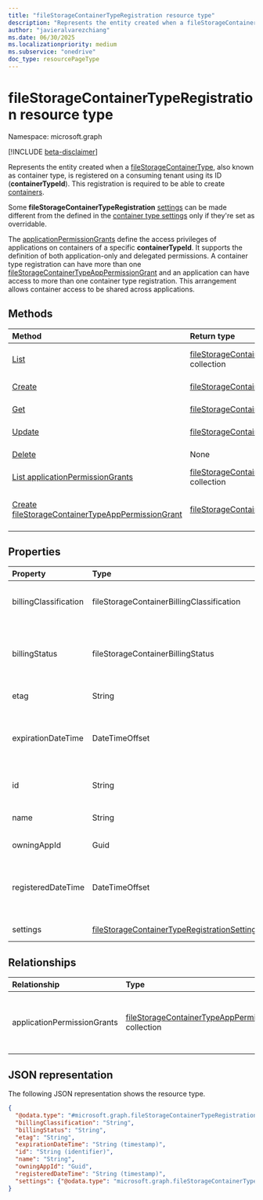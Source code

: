 ```yaml
---
title: "fileStorageContainerTypeRegistration resource type"
description: "Represents the entity created when a fileStorageContainerType, also known as container type, is registered on a consuming tenant using its ID (containerTypeId)"
author: "javieralvarezchiang"
ms.date: 06/30/2025
ms.localizationpriority: medium
ms.subservice: "onedrive"
doc_type: resourcePageType
---
```


# fileStorageContainerTypeRegistration resource type

Namespace: microsoft.graph

[!INCLUDE [beta-disclaimer](../../includes/beta-disclaimer.md)]

Represents the entity created when a [fileStorageContainerType](../resources/filestoragecontainertype.md), also known as container type, is registered on a consuming tenant using its ID (**containerTypeId**). This registration is required to be able to create [containers](../resources/filestoragecontainer.md).

Some **fileStorageContainerTypeRegistration** [settings](../resources/filestoragecontainertyperegistrationsettings.md) can be made different from the defined in the [container type settings](../resources/filestoragecontainertypesettings.md) only if they're set as overridable.

The [applicationPermissionGrants](../resources/filestoragecontainertypeapppermissiongrant.md) define the access privileges of applications on containers of a specific **containerTypeId**. It supports the definition of both application-only and delegated permissions. A container type registration can have more than one [fileStorageContainerTypeAppPermissionGrant](../resources/filestoragecontainertypeapppermissiongrant.md) and an application can have access to more than one container type registration. This arrangement allows container access to be shared across applications.

## Methods
|Method|Return type|Description|
|:---|:---|:---|
|[List](../api/filestorage-list-containertyperegistrations.md)|[fileStorageContainerTypeRegistration](../resources/filestoragecontainertyperegistration.md) collection|Get a list of the [fileStorageContainerTypeRegistration](../resources/filestoragecontainertyperegistration.md) objects and their properties.|
|[Create](../api/filestorage-post-containertyperegistrations.md)|[fileStorageContainerTypeRegistration](../resources/filestoragecontainertyperegistration.md)|Create or replace a [fileStorageContainerTypeRegistration](../resources/filestoragecontainertyperegistration.md) object.|
|[Get](../api/filestoragecontainertyperegistration-get.md)|[fileStorageContainerTypeRegistration](../resources/filestoragecontainertyperegistration.md)|Read the properties and relationships of a [fileStorageContainerTypeRegistration](../resources/filestoragecontainertyperegistration.md) object.|
|[Update](../api/filestoragecontainertyperegistration-update.md)|[fileStorageContainerTypeRegistration](../resources/filestoragecontainertyperegistration.md)|Update the properties of a [fileStorageContainerTypeRegistration](../resources/filestoragecontainertyperegistration.md) object.|
|[Delete](../api/filestorage-delete-containertyperegistrations.md)|None|Delete a [fileStorageContainerTypeRegistration](../resources/filestoragecontainertyperegistration.md) object.|
|[List applicationPermissionGrants](../api/filestoragecontainertyperegistration-list-applicationpermissiongrants.md)|[fileStorageContainerTypeAppPermissionGrant](../resources/filestoragecontainertypeapppermissiongrant.md) collection|List all [app permission grants](../resources/filestoragecontainertypeapppermissiongrant.md) in a [fileStorageContainerTypeRegistration](../resources/filestoragecontainertyperegistration.md).|
|[Create fileStorageContainerTypeAppPermissionGrant](../api/filestoragecontainertyperegistration-post-applicationpermissiongrants.md)|[fileStorageContainerTypeAppPermissionGrant](../resources/filestoragecontainertypeapppermissiongrant.md)|Create a new [fileStorageContainerTypeAppPermissionGrant](../resources/filestoragecontainertypeapppermissiongrant.md) object in a [fileStorageContainerTypeRegistration](../resources/filestoragecontainertyperegistration.md).|

## Properties
|Property|Type|Description|
|:---|:---|:---|
|billingClassification|fileStorageContainerBillingClassification|The billing type. The possible values are: `standard`, `trial`, `directToCustomer`, `unknownFutureValue`. The default value is `standard`.|
|billingStatus|fileStorageContainerBillingStatus|The billing status. Valid when the billing is set up or with trial **fileStorageContainerType** objects that don't require billing. The possible values are: `invalid`, `valid`, `unknownFutureValue`.|
|etag|String|Used in update scenarios for optimistic concurrency control. Read-only.|
|expirationDateTime|DateTimeOffset|Expiration Date. The timestamp type represents date and time information using ISO 8601 format and is always in UTC. For example, midnight UTC on Jan 1, 2014 is `2014-01-01T00:00:00Z`. Read-only.|
|id|String|The unique identifier of the **fileStorageContainerTypeRegistration** object. Read-only.|
|name|String|The name of the **fileStorageContainerTypeRegistration**. Read-only.|
|owningAppId|Guid|ID of the application that owns the **fileStorageContainerType**. Read-only.|
|registeredDateTime|DateTimeOffset|Registration Date. The timestamp type represents date and time information using ISO 8601 format and is always in UTC. For example, midnight UTC on Jan 1, 2014 is `2014-01-01T00:00:00Z`. Read-only.|
|settings|[fileStorageContainerTypeRegistrationSettings](../resources/filestoragecontainertyperegistrationsettings.md)|The settings of the **fileStorageContainerTypeRegistration**.|

## Relationships
|Relationship|Type|Description|
|:---|:---|:---|
|applicationPermissionGrants|[fileStorageContainerTypeAppPermissionGrant](../resources/filestoragecontainertypeapppermissiongrant.md) collection|Access privileges of applications on containers.|

## JSON representation
The following JSON representation shows the resource type.
<!-- {
  "blockType": "resource",
  "keyProperty": "id",
  "@odata.type": "microsoft.graph.fileStorageContainerTypeRegistration",
  "baseType": "microsoft.graph.entity",
  "openType": false
}
-->
``` json
{
  "@odata.type": "#microsoft.graph.fileStorageContainerTypeRegistration",
  "billingClassification": "String",
  "billingStatus": "String",
  "etag": "String",
  "expirationDateTime": "String (timestamp)",
  "id": "String (identifier)",
  "name": "String",
  "owningAppId": "Guid",
  "registeredDateTime": "String (timestamp)",
  "settings": {"@odata.type": "microsoft.graph.fileStorageContainerTypeRegistrationSettings"}
}
```

